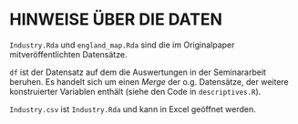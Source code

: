 # HINWEISE ÜBER DIE DATEN

`Industry.Rda` und `england_map.Rda` sind die im Originalpaper mitveröffentlichten Datensätze. 

`df` ist der Datensatz auf dem die Auswertungen in der Seminararbeit beruhen. Es handelt sich um einen *Merge* der o.g. Datensätze, der weitere konstruierter Variablen enthält (siehe den Code in `descriptives.R`).

`Industry.csv` ist `Industry.Rda` und kann in Excel geöffnet werden.